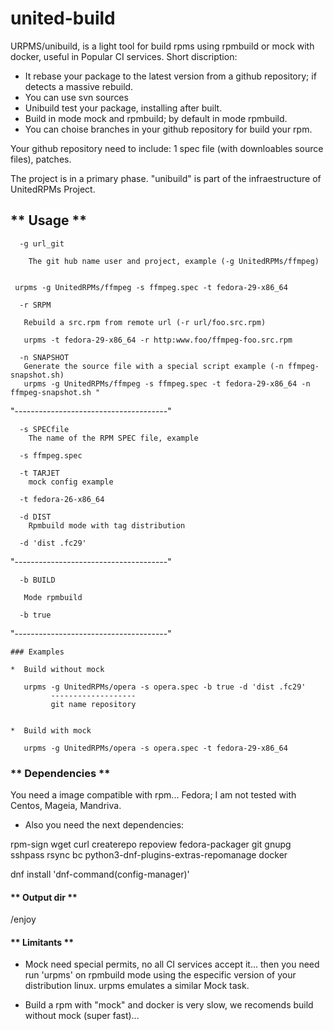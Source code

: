 # united-build


URPMS/unibuild, is a light tool for build rpms using rpmbuild or mock with docker, useful in Popular CI services. 
Short discription: 
- It rebase your package to the latest version from a github repository; if detects a massive rebuild.
- You can use svn sources
- Unibuild test your package, installing after built.
- Build in mode mock and rpmbuild; by default in mode rpmbuild.
- You can choise branches in your github repository for build your rpm.

Your github repository need to include: 1 spec file (with downloables source files), patches.

The project is in a primary phase. "unibuild" is part of the infraestructure of UnitedRPMs Project.


## ** Usage **

```
  -g url_git

    The git hub name user and project, example (-g UnitedRPMs/ffmpeg)


 urpms -g UnitedRPMs/ffmpeg -s ffmpeg.spec -t fedora-29-x86_64

```

```
  -r SRPM

   Rebuild a src.rpm from remote url (-r url/foo.src.rpm)

   urpms -t fedora-29-x86_64 -r http:www.foo/ffmpeg-foo.src.rpm 

```

```
  -n SNAPSHOT
   Generate the source file with a special script example (-n ffmpeg-snapshot.sh)
   urpms -g UnitedRPMs/ffmpeg -s ffmpeg.spec -t fedora-29-x86_64 -n ffmpeg-snapshot.sh "
```

"--------------------------------------"
```
  -s SPECfile
    The name of the RPM SPEC file, example 

  -s ffmpeg.spec

```

```
  -t TARJET
    mock config example 

  -t fedora-26-x86_64
```

```
  -d DIST
    Rpmbuild mode with tag distribution 
   
  -d 'dist .fc29'

```

"--------------------------------------"

```
  -b BUILD

   Mode rpmbuild

  -b true 

```

"--------------------------------------"

```
### Examples

*  Build without mock

   urpms -g UnitedRPMs/opera -s opera.spec -b true -d 'dist .fc29'
         -------------------
         git name repository


*  Build with mock

   urpms -g UnitedRPMs/opera -s opera.spec -t fedora-29-x86_64

```



### ** Dependencies **

You need a image compatible with rpm... Fedora; I am not tested with Centos, Mageia, Mandriva.

* Also you need the next dependencies:

rpm-sign wget curl createrepo repoview fedora-packager git gnupg sshpass rsync bc python3-dnf-plugins-extras-repomanage docker 

dnf install 'dnf-command(config-manager)'


#### ** Output dir **
/enjoy


#### ** Limitants **
* Mock need special permits, no all CI services accept it... then you need run 'urpms' on rpmbuild mode using the especific version of your distribution linux. urpms emulates a similar Mock task.

* Build a rpm with "mock" and docker is very slow, we recomends build without mock (super fast)...



